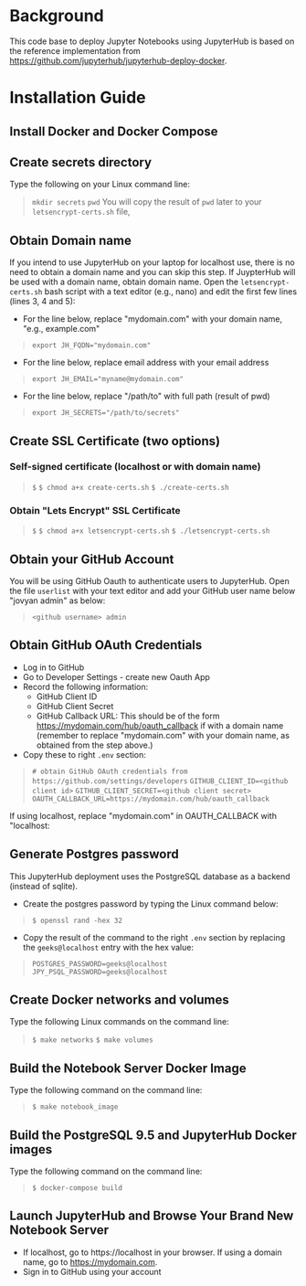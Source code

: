 # Background
This code base to deploy Jupyter Notebooks using JupyterHub is based on the reference implementation from https://github.com/jupyterhub/jupyterhub-deploy-docker.

# Installation Guide

## Install Docker and Docker Compose

## Create secrets directory
Type the following on your Linux command line:
> `mkdir secrets`
> `pwd`
You will copy the result of `pwd` later to your `letsencrypt-certs.sh` file,

## Obtain Domain name
If you intend to use JupyterHub on your laptop for localhost use, there is no need to obtain a domain name and you can skip this step. If JuypterHub will be used with a domain name, obtain domain name. Open the `letsencrypt-certs.sh` bash script with a text editor (e.g., nano) and edit the first few lines (lines 3, 4 and 5):

* For the line below, replace "mydomain.com" with your domain name, "e.g., example.com"
> `export JH_FQDN="mydomain.com"`
* For the line below, replace email address with your email address
> `export JH_EMAIL="myname@mydomain.com"`
* For the line below, replace "/path/to" with full path (result of pwd)
> `export JH_SECRETS="/path/to/secrets"`

## Create SSL Certificate (two options)
### Self-signed certificate (localhost or with domain name)
> `$`
> `$ chmod a+x create-certs.sh`
> `$ ./create-certs.sh`

### Obtain "Lets Encrypt" SSL Certificate
> `$`
> `$ chmod a+x letsencrypt-certs.sh`
> `$ ./letsencrypt-certs.sh`

## Obtain your GitHub Account
You will be using GitHub Oauth to authenticate users to JupyterHub. Open the file `userlist` with your text editor and add your GitHub user name below "jovyan admin" as below:
> `<github username> admin`

## Obtain GitHub OAuth Credentials
* Log in to GitHub
* Go to Developer Settings - create new Oauth App
* Record the following information:
  * GitHub Client ID
  * GitHub Client Secret
  * GitHub Callback URL: This should be of the form https://mydomain.com/hub/oauth_callback if with a domain name (remember to replace "mydomain.com" with your domain name, as obtained from the step above.)
* Copy these to right `.env` section:
> `# obtain GitHub OAuth credentials from https://github.com/settings/developers`
> `GITHUB_CLIENT_ID=<github client id>`
> `GITHUB_CLIENT_SECRET=<github client secret>`
> `OAUTH_CALLBACK_URL=https://mydomain.com/hub/oauth_callback`

  If using localhost, replace "mydomain.com" in OAUTH_CALLBACK with "localhost:

## Generate Postgres password
This JupyterHub deployment uses the PostgreSQL database as a backend (instead of sqlite).
* Create the postgres password by typing the Linux command below:
> `$ openssl rand -hex 32`
* Copy the result of the command to the right `.env` section by replacing the `geeks@localhost` entry with the hex value:
> `POSTGRES_PASSWORD=geeks@localhost`
> `JPY_PSQL_PASSWORD=geeks@localhost`

## Create Docker networks and volumes
Type the following Linux commands on the command line:
> `$ make networks`
> `$ make volumes`

## Build the Notebook Server Docker Image
Type the following command on the command line:
> `$ make notebook_image`

## Build the PostgreSQL 9.5 and JupyterHub Docker images
Type the following command on the command line:
> `$ docker-compose build`

## Launch JupyterHub and Browse Your Brand New Notebook Server
* If localhost, go to https://localhost in your browser. If using a domain name, go to https://mydomain.com.
* Sign in to GitHub using your account
